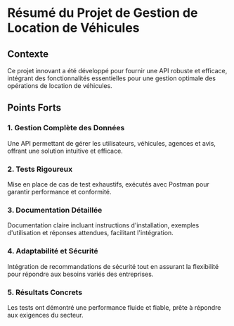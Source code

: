 # Résumé du Projet de Gestion de Location de Véhicules

## Contexte

Ce projet innovant a été développé pour fournir une API robuste et efficace, intégrant des fonctionnalités essentielles pour une gestion optimale des opérations de location de véhicules.

## Points Forts

### 1. Gestion Complète des Données
Une API permettant de gérer les utilisateurs, véhicules, agences et avis, offrant une solution intuitive et efficace.

### 2. Tests Rigoureux
Mise en place de cas de test exhaustifs, exécutés avec Postman pour garantir performance et conformité.

### 3. Documentation Détaillée
Documentation claire incluant instructions d'installation, exemples d'utilisation et réponses attendues, facilitant l'intégration.

### 4. Adaptabilité et Sécurité
Intégration de recommandations de sécurité tout en assurant la flexibilité pour répondre aux besoins variés des entreprises.

### 5. Résultats Concrets
Les tests ont démontré une performance fluide et fiable, prête à répondre aux exigences du secteur.
